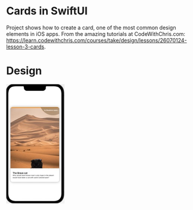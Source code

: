 #  Cards in SwiftUI
Project shows how to create a card, one of the most common design elements in iOS apps. From 
the amazing tutorials at CodeWithChris.com: https://learn.codewithchris.com/courses/take/design/lessons/26070124-lesson-3-cards.

# Design
![Finished card design](design.jpeg)

